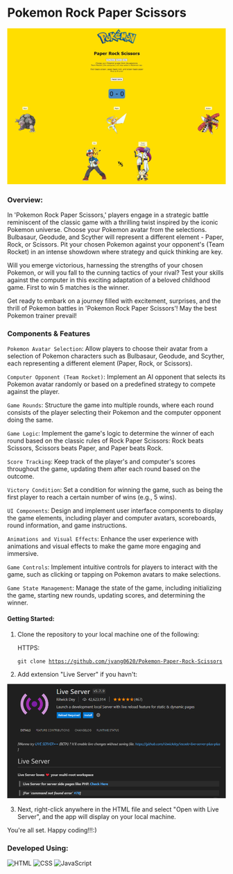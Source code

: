 # Pokemon Rock Paper Scissors

<div align="center">
    <img src="/images/app_image_1.JPG" alt="Screenshot of Live Server Extension" width="600">
</div>

### Overview:

In 'Pokemon Rock Paper Scissors,' players engage in a strategic battle reminiscent of the classic game with a thrilling twist inspired by the iconic Pokemon universe. Choose your Pokemon avatar from the selections. Bulbasaur, Geodude, and Scyther will represent a different element - Paper, Rock, or Scissors. Pit your chosen Pokemon against your opponent's (Team Rocket) in an intense showdown where strategy and quick thinking are key.

Will you emerge victorious, harnessing the strengths of your chosen Pokemon, or will you fall to the cunning tactics of your rival? Test your skills against the computer in this exciting adaptation of a beloved childhood game. First to win 5 matches is the winner.

Get ready to embark on a journey filled with excitement, surprises, and the thrill of Pokemon battles in 'Pokemon Rock Paper Scissors'! May the best Pokemon trainer prevail!

### Components & Features

`Pokemon Avatar Selection`: Allow players to choose their avatar from a selection of Pokemon characters such as Bulbasaur, Geodude, and Scyther, each representing a different element (Paper, Rock, or Scissors).

`Computer Opponent (Team Rocket)`: Implement an AI opponent that selects its Pokemon avatar randomly or based on a predefined strategy to compete against the player.

`Game Rounds`: Structure the game into multiple rounds, where each round consists of the player selecting their Pokemon and the computer opponent doing the same.

`Game Logic`: Implement the game's logic to determine the winner of each round based on the classic rules of Rock Paper Scissors: Rock beats Scissors, Scissors beats Paper, and Paper beats Rock.

`Score Tracking`: Keep track of the player's and computer's scores throughout the game, updating them after each round based on the outcome.

`Victory Condition`: Set a condition for winning the game, such as being the first player to reach a certain number of wins (e.g., 5 wins).

`UI Components`: Design and implement user interface components to display the game elements, including player and computer avatars, scoreboards, round information, and game instructions.

`Animations and Visual Effects`: Enhance the user experience with animations and visual effects to make the game more engaging and immersive.

<!-- Audio Effects: Add sound effects and background music to create a dynamic and immersive gaming atmosphere.

Responsive Design: Ensure that the app is responsive and accessible across various devices and screen sizes, providing a seamless gaming experience for players on desktop and mobile devices. -->

`Game Controls`: Implement intuitive controls for players to interact with the game, such as clicking or tapping on Pokemon avatars to make selections.

`Game State Management`: Manage the state of the game, including initializing the game, starting new rounds, updating scores, and determining the winner.

#### Getting Started:

1. Clone the repository to your local machine one of the following:

   HTTPS: <pre><code>git clone https://github.com/jvang0620/Pokemon-Paper-Rock-Scissors</code></pre>

2. Add extension "Live Server" if you havn't:

<div align="center">
    <img src="/images/Live-Server-Pic.PNG" alt="Screenshot of Live Server Extension" width="600">
</div>

3. Next, right-click anywhere in the HTML file and select "Open with Live Server", and the app will display on your local machine.

You're all set. Happy coding!!!:)

### Developed Using:

![HTML](https://img.shields.io/badge/-HTML-orange?style=for-the-badge&logo=html5)
![CSS](https://img.shields.io/badge/-CSS-blue?style=for-the-badge&logo=css3)
![JavaScript](https://img.shields.io/badge/-JavaScript-yellow?style=for-the-badge&logo=javascript)
